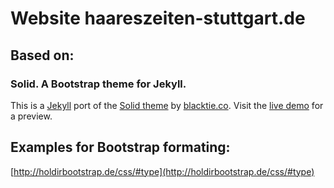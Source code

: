 # Website haareszeiten-stuttgart.de

## Based on: 
### Solid. A Bootstrap theme for Jekyll.

This is a [Jekyll](http://jekyllrb.com/) port of the [Solid theme](http://www.blacktie.co/2014/05/solid-multipurpose-theme/) by [blacktie.co](http://www.blacktie.co/). Visit the [live demo](https://st4ple.github.io/solid-jekyll/) for a preview. 

## Examples for Bootstrap formating:

[http://holdirbootstrap.de/css/#type](http://holdirbootstrap.de/css/#type)
